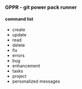 ### GPPR - git power pack runner

#### command list

- create
- update
- read
- delete
- fix
- errors
- bug
- enhancement
- tasks
- project 
- personalized messages